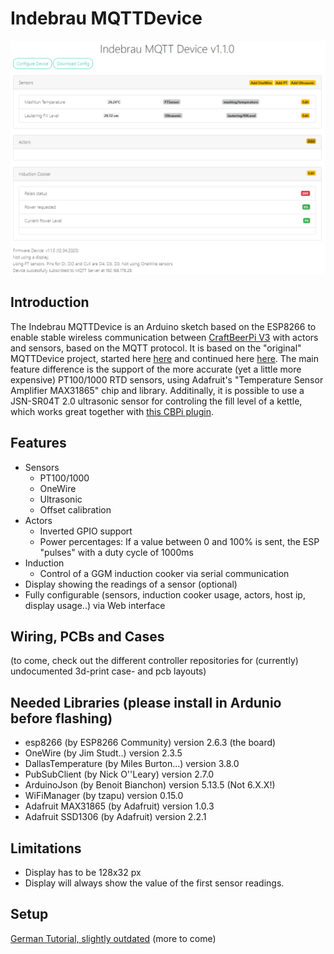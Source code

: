 # Indebrau MQTTDevice

![Overview Image](/img/screenshot.png)

## Introduction
The Indebrau MQTTDevice is an Arduino sketch based on the ESP8266 to enable stable wireless communication between [CraftBeerPi V3](https://github.com/Manuel83/craftbeerpi3) with actors and sensors, based on the MQTT protocol.
It is based on the "original" MQTTDevice project, started here [here](https://github.com/matschie1/MQTTDevice) and continued here [here](https://github.com/MQTTDevice/MQTTDevice).
The main feature difference is the support of the more accurate (yet a little more expensive) PT100/1000 RTD sensors, using Adafruit's "Temperature Sensor Amplifier MAX31865" chip and library.
Additinally, it is possible to use a JSN-SR04T 2.0 ultrasonic sensor for controling the fill level of a kettle, which works great together with [this CBPi plugin](https://github.com/indebrau/cbpi-LauteringAutomation).

## Features
* Sensors
  * PT100/1000
  * OneWire
  * Ultrasonic
  * Offset calibration
* Actors
  * Inverted GPIO support
  * Power percentages: If a value between 0 and 100% is sent, the ESP "pulses" with a duty cycle of 1000ms
* Induction
  * Control of a GGM induction cooker via serial communication
* Display showing the readings of a sensor (optional)
* Fully configurable (sensors, induction cooker usage, actors, host ip, display usage..) via Web interface

## Wiring, PCBs and Cases
(to come, check out the different controller repositories for (currently) undocumented 3d-print case- and pcb layouts)

## Needed Libraries (please install in Ardunio before flashing)
* esp8266 (by ESP8266 Community) version 2.6.3 (the board)
* OneWire (by Jim Studt..) version 2.3.5
* DallasTemperature (by Miles Burton...) version 3.8.0
* PubSubClient (by Nick O''Leary) version 2.7.0
* ArduinoJson (by Benoit Bianchon) version 5.13.5 (Not 6.X.X!)
* WiFiManager (by tzapu) version 0.15.0
* Adafruit MAX31865 (by Adafruit) version 1.0.3
* Adafruit SSD1306 (by Adafruit) version 2.2.1

## Limitations
* Display has to be 128x32 px
* Display will always show the value of the first sensor readings.

## Setup
[German Tutorial, slightly outdated](https://hobbybrauer.de/forum/viewtopic.php?f=58&t=19036&p=309196#p309196)
(more to come)
